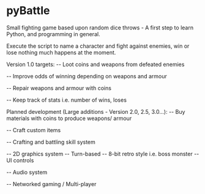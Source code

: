 pyBattle
========

Small fighting game based upon random dice throws - A first step to learn Python, and programming in general.

Execute the script to name a character and fight against enemies, win or lose nothing much happens at the moment.

Version 1.0 targets:
-- Loot coins and weapons from defeated enemies

-- Improve odds of winning depending on weapons and armour

-- Repair weapons and armour with coins

-- Keep track of stats i.e. number of wins, loses


Planned development (Large additions - Version 2.0, 2.5, 3.0...):
-- Buy materials with coins to produce weapons/ armour

-- Craft custom items

-- Crafting and battling skill system

-- 2D graphics system
  -- Turn-based
  -- 8-bit retro style i.e. boss monster
  -- UI controls
  
-- Audio system

-- Networked gaming / Multi-player
